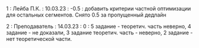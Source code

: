 1 : Лейба П.К. : 10.03.23 : -0.5 : добавить критерии частной оптимизации для остальных сегментов. Снято 0.5 за пропущенный дедлайн

2 : Преподаватель : 14.03.23 : 0 : 5 задание - теоретич. часть неверно, 4 задание - не доказали, 3 задание теоретич. часть - неверно, 2 задание - нет теоретической части.
